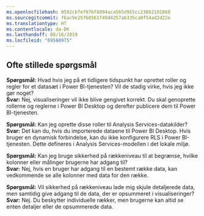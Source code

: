 ```yaml
---
ms.openlocfilehash: 0592cb7ef076f8094aca565d955cc238b2181068
ms.sourcegitcommit: f6ac9e25760561f49d4257a6335ca0f54ad2d22e
ms.translationtype: HT
ms.contentlocale: da-DK
ms.lasthandoff: 08/16/2019
ms.locfileid: "69560975"
---
```

## <a name="faq"></a>Ofte stillede spørgsmål
**Spørgsmål:** Hvad hvis jeg på et tidligere tidspunkt har oprettet roller og regler for et datasæt i Power BI-tjenesten? Vil de stadig virke, hvis jeg ikke gør noget?  
**Svar:** Nej, visualiseringer vil ikke blive gengivet korrekt. Du skal genoprette rollerne og reglerne i Power BI Desktop og derefter publicere dem til Power BI-tjenesten.

**Spørgsmål:** Kan jeg oprette disse roller til Analysis Services-datakilder?  
**Svar:** Det kan du, hvis du importerede dataene til Power BI Desktop. Hvis bruger en dynamisk forbindelse, kan du ikke konfigurere RLS i Power BI-tjenesten. Dette defineres i Analysis Services-modellen i det lokale miljø.

**Spørgsmål:** Kan jeg bruge sikkerhed på rækkeniveau til at begrænse, hvilke kolonner eller målinger brugerne har adgang til?  
**Svar:** Nej, hvis en bruger har adgang til en bestemt række data, kan vedkommende se alle kolonner med data for den række.

**Spørgsmål:** Vil sikkerhed på rækkeniveau lade mig skjule detaljerede data, men samtidig give adgang til de data, der er opsummeret i visualiseringer?  
**Svar:** Nej. Du beskytter individuelle rækker, men brugerne kan altid se enten detaljer eller de opsummerede data.

